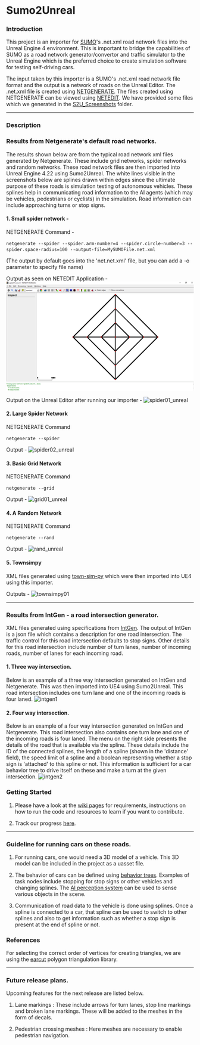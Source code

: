 # Sumo2Unreal

### Introduction
This project is an importer for [SUMO](http://sumo.dlr.de/wiki/Sumo_at_a_Glance)'s .net.xml road network files into the Unreal Engine 4 environment. This is important to bridge the capabilities of SUMO as a road network generator/convertor and traffic simulator to the Unreal Engine which is the preferred choice to create simulation software for testing self-driving cars.

The input taken by this importer is a SUMO's .net.xml road network file format and the output is a network of roads on the Unreal Editor. The .net.xml file is created using [NETGENERATE](http://sumo.dlr.de/wiki/NETGENERATE). The files created using NETGENERATE can be viewed using [NETEDIT](http://sumo.dlr.de/wiki/NETEDIT). We have provided some files which we generated in the [S2U_Screenshots]() folder.

---
### Description



### Results from Netgenerate's default road networks.
The results shown below are from the typical road network xml files generated by Netgenerate. These include grid networks, spider networks and random networks. These road network files are then imported into Unreal Engine 4.22 using Sumo2Unreal. The white lines visible in the screenshots below are splines drawn within edges since the ultimate purpose of these roads is simulation testing of autonomous vehicles. These splines help in communicating road information to the AI agents (which may be vehicles, pedestrians or cyclists) in the simulation. Road information can include approaching turns or stop signs. 

#### 1. Small spider network - 

NETGENERATE Command - 
```
netgenerate --spider --spider.arm-number=4 --spider.circle-number=3 --spider.space-radius=100 --output-file=MySUMOFile.net.xml
```
(The output by default goes into the 'net.net.xml' file, but you can add a -o parameter to specify file name)

Output as seen on NETEDIT Application - 
![spider01_netedit](https://github.com/AugmentedDesignLab/Sumo2Unreal/blob/master/S2U_Screenshots/spider01_netedit.png)

Output on the Unreal Editor after running our importer - 
![spider01_unreal](https://github.com/AugmentedDesignLab/Sumo2Unreal/blob/master/newTests/diamond-spider.png)

#### 2. Large Spider Network 

NETGENERATE Command 
```
netgenerate --spider
```

Output - 
![spider02_unreal](https://github.com/AugmentedDesignLab/Sumo2Unreal/blob/master/newTests/regularSpiderWeb.png)

#### 3. Basic Grid Network 

NETGENERATE Command 
```
netgenerate --grid
```

Output - 
![grid01_unreal](https://github.com/AugmentedDesignLab/Sumo2Unreal/blob/master/newTests/grid.png)

#### 4. A Random Network 

NETGENERATE Command  
```
netgenerate --rand
```
Output - 
![rand_unreal](https://github.com/AugmentedDesignLab/Sumo2Unreal/blob/master/newTests/rand.png)


#### 5. Townsimpy 

XML files generated using [town-sim-py](https://github.com/AugmentedDesignLab/town-sim-py) which were then imported into UE4 using this importer.

Outputs - 
![townsimpy01](https://github.com/AugmentedDesignLab/Sumo2Unreal/blob/master/newTests/TownSimPy.png)

---
### Results from IntGen - a road intersection generator.

XML files generated using specifications from [IntGen](https://github.com/AugmentedDesignLab/intgen). The output of IntGen is a json file which contains a description for one road intersection. The traffic control for this road intersection defaults to stop signs. Other details for this road intersection include number of turn lanes, number of incoming roads, number of lanes for each incoming road.

#### 1. Three way intersection.

Below is an example of a three way intersection generated on IntGen and Netgenerate. This was then imported into UE4 using Sumo2Unreal. This road intersection includes one turn lane and one of the incoming roads is four laned.
![intgen1](https://github.com/AugmentedDesignLab/Sumo2Unreal/blob/master/newTests/threeway-oneturnlane-onefourlanedroad.png)

#### 2. Four way intersection.

Below is an example of a four way intersection generated on IntGen and Netgenerate. This road intersection also contains one turn lane and one of the incoming roads is four laned. The menu on the right side presents the details of the road that is available via the spline. These details include the ID of the connected splines, the length of a spline (shown in the 'distance' field), the speed limit of a spline and a boolean representing whether a stop sign is 'attached' to this spline or not. This information is sufficient for a car behavior tree to drive itself on these and make a turn at the given intersection. 
![intgen2](https://github.com/AugmentedDesignLab/Sumo2Unreal/blob/master/newTests/4-way-onefourlanedroad.png)


### Getting Started 

1. Please have a look at the [wiki pages](https://github.com/AugmentedDesignLab/Sumo2Unreal/wiki) for requirements, instructions on how to run the code and resources to learn if you want to contribute. 

2. Track our progress [here](https://github.com/AugmentedDesignLab/Sumo2Unreal/projects/1).
---

### Guideline for running cars on these roads.

1. For running cars, one would need a 3D model of a vehicle. This 3D model can be included in the project as a uasset file.

2. The behavior of cars can be defined using [behavior trees](https://docs.unrealengine.com/en-US/Engine/ArtificialIntelligence/BehaviorTrees/index.html). Examples of task nodes include stopping for stop signs or other vehicles and changing splines. The [AI perception system](https://docs.unrealengine.com/en-US/Engine/ArtificialIntelligence/AIPerception/index.html) can be used to sense various objects in the scene. 

3. Communication of road data to the vehicle is done using splines. Once a spline is connected to a car, that spline can be used to switch to other splines and also to get information such as whether a stop sign is present at the end of spline or not. 

### References
For selecting the correct order of vertices for creating triangles, we are using the [earcut](https://github.com/mapbox/earcut.hpp) polygon triangulation library.

---

### Future release plans.
Upcoming features for the next release are listed below.

1. Lane markings : These include arrows for turn lanes, stop line markings and broken lane markings. These will be added to the meshes in the form of decals. 

2. Pedestrian crossing meshes : Here meshes are necessary to enable pedestrian navigation.


